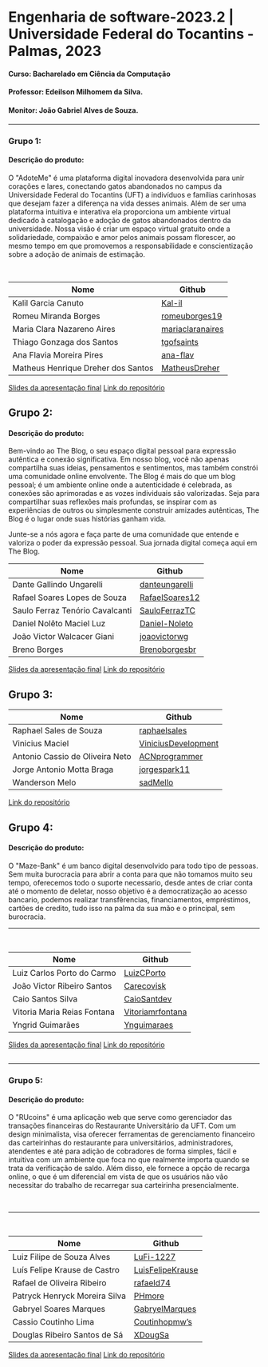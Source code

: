 # Engenharia de software-2023.2 | Universidade Federal do Tocantins - Palmas, 2023
#### Curso: Bacharelado em Ciência da Computação
#### Professor: Edeilson Milhomem da Silva.
#### Monitor: João Gabriel Alves de Souza.

---

### Grupo 1:

#### Descrição do produto:
O "AdoteMe" é uma plataforma digital inovadora desenvolvida para unir corações e lares, conectando gatos abandonados no campus da Universidade Federal do Tocantins (UFT) a indivíduos e famílias carinhosas que desejam fazer a diferença na vida desses animais. Além de ser uma plataforma intuitiva e interativa ela proporciona um ambiente virtual dedicado à catalogação e adoção de gatos abandonados dentro da universidade. Nossa visão é criar um espaço virtual gratuito onde a solidariedade, compaixão e amor pelos animais possam florescer, ao mesmo tempo em que promovemos a responsabilidade e conscientização sobre a adoção de animais de estimação.
</br>

</br>


|Nome|Github|
|---|---|
|Kalil Garcia Canuto|[Kal-il](https://github.com/Kal-il)|
|Romeu Miranda Borges|[romeuborges19](https://github.com/romeuborges19)|
|Maria Clara Nazareno Aires|[mariaclaranaires](https://github.com/mariaclaranaires)|
|Thiago Gonzaga dos Santos|[tgofsaints](https://github.com/tgofsaints)|
|Ana Flavia Moreira Pires|[ana-flav](https://github.com/ana-flav)|
|Matheus Henrique Dreher dos Santos|[MatheusDreher](https://github.com/MatheusDreher)|
[Slides da apresentação final](https://www.canva.com/design/DAF1xTX88Hg/y7lJPNkVIGf1uVD7FJq-ow/edit?utm_content=DAF1xTX88Hg&utm_campaign=designshare&utm_medium=link2&utm_source=sharebutton)
[Link do repositório](https://github.com/Kal-il/ES-2023_2-Adoteme)
##

## Grupo 2: 
#### Descrição do produto:
Bem-vindo ao The Blog, o seu espaço digital pessoal para expressão autêntica e conexão significativa. Em nosso blog, você não apenas compartilha suas ideias, pensamentos e sentimentos, mas também constrói uma comunidade online envolvente.
The Blog é mais do que um blog pessoal; é um ambiente online onde a autenticidade é celebrada, as conexões são aprimoradas e as vozes individuais são valorizadas. Seja para compartilhar suas reflexões mais profundas, se inspirar com as experiências de outros ou simplesmente construir amizades autênticas, The Blog é o lugar onde suas histórias ganham vida.

Junte-se a nós agora e faça parte de uma comunidade que entende e valoriza o poder da expressão pessoal. Sua jornada digital começa aqui em The Blog.

|Nome|Github|
|---|---|
|Dante Gallindo Ungarelli|[danteungarelli](https://github.com/danteungarelli)|
|Rafael Soares Lopes de Souza|[RafaelSoares12](https://github.com/RafaelSoares12)|
|Saulo Ferraz Tenório Cavalcanti|[SauloFerrazTC](https://github.com/SauloFerrazTC)|
|Daniel Nolêto Maciel Luz|[Daniel-Noleto](https://github.com/Daniel-Noleto)|
|João Victor Walcacer Giani|[joaovictorwg](https://github.com/joaovictorwg)|
|Breno Borges|[Brenoborgesbr](https://github.com/Brenoborgesbr)|
[Slides da apresentação final](https://www.canva.com/design/DAF2J3wZKQI/kwW-mYQF2FuHmvjwGP8H7g/edit?utm_content=DAF2J3wZKQI&utm_campaign=designshare&utm_medium=link2&utm_source=sharebutton)
[Link do repositório](https://github.com/danteungarelli/Blogue-pessoal-eng-soft-2023-2)
##

## Grupo 3: 
|Nome|Github|
|---|---|
|Raphael Sales de Souza|[raphaelsales](https://github.com/raphaelsales)|
|Vinicius Maciel|[ViniciusDevelopment](https://github.com/ViniciusDevelopment)|
|Antonio Cassio de Oliveira Neto|[ACNprogrammer](https://github.com/ACNprogrammer/)|
|Jorge Antonio Motta Braga|[jorgespark11](https://github.com/jorgespark11)|
|Wanderson Melo|[sadMello](https://github.com/sadMello)|
[Link do repositório](https://github.com/jorgespark11/Engsoft2023.git)
##

## Grupo 4: 

#### Descrição do produto: 
O "Maze-Bank" é um banco digital desenvolvido para todo tipo de pessoas. Sem muita burocracia para abrir a conta para que não tomamos muito seu tempo, oferecemos todo o suporte necessario, desde antes de criar conta até o momento de deletar, nosso objetivo é a democratização ao acesso bancario, podemos realizar transfêrencias, financiamentos, empréstimos, cartões de credito, tudo isso na palma da sua mão e o principal, sem burocracia. 
</br>

---

</br>


|Nome|Github|
|---|---|
|Luiz Carlos Porto do Carmo|[LuizCPorto](https://github.com/LuizCPorto)|
|João Victor Ribeiro Santos|[Carecovisk](https://github.com/Carecovisk)|
|Caio Santos Silva|[CaioSantdev](https://github.com/CaioSantdev)|
|Vitoria Maria Reias Fontana|[Vitoriamrfontana](https://github.com/Vitoriamrfontana)|
|Yngrid Guimarães|[Ynguimaraes](https://github.com/Ynguimaraes)|
[Slides da apresentação final](https://www.canva.com/design/DAF2CuIz0KQ/ZG66lEeS4qdYUyD-0_pcfw/edit)
[Link do repositório](https://github.com/LuizCPorto/ES-2023-2-Maze-Bank)
##

---

### Grupo 5:

#### Descrição do produto:
O "RUcoins" é uma aplicação web que serve como gerenciador das transações financeiras do Restaurante Universitário da UFT. Com um design minimalista, visa oferecer ferramentas de gerenciamento financeiro das carteirinhas do restaurante para universitários, administradores, atendentes e até para adição de cobradores de forma simples, fácil e intuitiva com um ambiente que foca no que realmente importa quando se trata da verificação de saldo. Além disso, ele fornece a opção de recarga online, o que é um diferencial em vista de que os usuários não vão necessitar do trabalho de recarregar sua carteirinha presencialmente.

</br>

---

</br>


|Nome|Github|
|---|---|
|Luiz Filipe de Souza Alves|[LuFi-1227](https://github.com/LuFi-1227)|
|Luís Felipe Krause de Castro|[LuisFelipeKrause](https://github.com/LuisFelipeKrause)|
|Rafael de Oliveira Ribeiro|[rafaeld74](https://github.com/rafaeld74)|
|Patryck Henryck Moreira Silva|[PHmore](https://github.com/PHmore)|
|Gabryel Soares Marques|[GabryelMarques](https://github.com/GabryelMarques)|
|Cassio Coutinho Lima|[Coutinhopmw’s](https://github.com/Coutinhopmw)|
|Douglas Ribeiro Santos de Sá|[XDougSa](https://github.com/XDougSa)|
[Slides da apresentação final](https://docs.google.com/presentation/d/1zME__Brhl_YhVbNFdcjkyMeJqdjmXJDJNrECiO40b7s/edit?usp=sharing)
[Link do repositório](https://github.com/LuFi-1227/Eng-Soft-2023-2.git)
##

